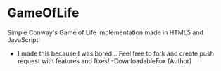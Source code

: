 # GameOfLife
Simple Conway's Game of Life implementation made in HTML5 and JavaScript!

+ I made this because I was bored... Feel free to fork and create push request with features and fixes! -DownloadableFox (Author)
